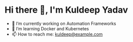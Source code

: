 # Hi there 👋, I'm Kuldeep Yadav
- 🔭 I’m currently working on Automation Frameworks
- 🌱 I’m learning Docker and Kubernetes
- 📫 How to reach me: kuldeep@example.com
